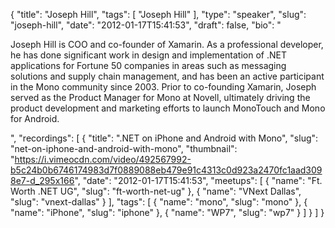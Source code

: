 {
  "title": "Joseph Hill",
  "tags": [
    "Joseph Hill"
  ],
  "type": "speaker",
  "slug": "joseph-hill",
  "date": "2012-01-17T15:41:53",
  "draft": false,
  "bio": "<p>Joseph Hill is COO and co-founder of Xamarin. As a professional developer, he has done significant work in design and implementation of .NET applications for Fortune 50 companies in areas such as messaging solutions and supply chain management, and has been an active participant in the Mono community since 2003. Prior to co-founding Xamarin, Joseph served as the Product Manager for Mono at Novell, ultimately driving the product development and marketing efforts to launch MonoTouch and Mono for Android.</p>",
  "recordings": [
    {
      "title": ".NET on iPhone and Android with Mono",
      "slug": "net-on-iphone-and-android-with-mono",
      "thumbnail": "https://i.vimeocdn.com/video/492567992-b5c24b0b6746174983d7f0889088eb479e91c4313c0d923a2470fc1aad3098e7-d_295x166",
      "date": "2012-01-17T15:41:53",
      "meetups": [
        {
          "name": "Ft. Worth .NET UG",
          "slug": "ft-worth-net-ug"
        },
        {
          "name": "VNext Dallas",
          "slug": "vnext-dallas"
        }
      ],
      "tags": [
        {
          "name": "mono",
          "slug": "mono"
        },
        {
          "name": "iPhone",
          "slug": "iphone"
        },
        {
          "name": "WP7",
          "slug": "wp7"
        }
      ]
    }
  ]
}
